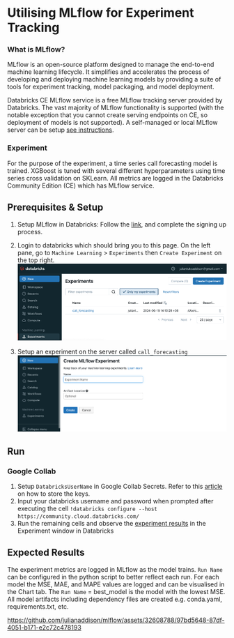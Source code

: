 # Utilising MLflow for Experiment Tracking
### What is MLflow?
MLflow is an open-source platform designed to manage the end-to-end machine learning lifecycle. It simplifies and accelerates the process of developing and deploying machine learning models by providing a suite of tools for experiment tracking, model packaging, and model deployment.

Databricks CE MLflow service is a free MLflow tracking server provided by Databricks. The vast majority of MLflow functionality is supported (with the notable exception that you cannot create serving endpoints on CE, so deployment of models is not supported). A self-managed or local MLflow server can be setup [see instructions](https://mlflow.org/docs/latest/getting-started/running-notebooks/index.html).

### Experiment
For the purpose of the experiment, a time series call forecasting model is trained. XGBoost is tuned with several different hyperparameters using time series cross validation on SKLearn. All metrics are logged in the Databricks Community Edition (CE) which has MLflow service.

## Prerequisites & Setup
1. Setup MLflow in Databricks:
Follow the [link](https://community.cloud.databricks.com/login.html), and complete the signing up process.

2. Login to databricks which should bring you to this page. On the left pane, go to `Machine Learning` > `Experiments` then `Create Experiment` on the top right.
![Landing Page](https://github.com/julianaddison/mlflow/blob/main/images/experiment_landing_page.png)

3. Setup an experiment on the server called `call_forecasting`
![Create Exeperiment Page](https://github.com/julianaddison/mlflow/blob/main/images/create_experiment.png)

## Run
### Google Collab
1. Setup `DatabricksUserName` in Google Collab Secrets. Refer to this [article](https://medium.com/@parthdasawant/how-to-use-secrets-in-google-colab-450c38e3ec75) on how to store the keys.
2. Input your databricks username and password when prompted after executing the cell `!databricks configure --host https://community.cloud.databricks.com/`
3. Run the remaining cells and observe the [experiment results](#expected-results) in the Experiment window in Databricks

## Expected Results
The experiment metrics are logged in MLflow as the model trains. `Run Name` can be configured in the python script to better reflect each run. For each model the MSE, MAE, and MAPE values are logged and can be visualised in the Chart tab. The `Run Name` = best_model is the model with the lowest MSE. All model artifacts including dependency files are created e.g. conda.yaml, requirements.txt, etc.

https://github.com/julianaddison/mlflow/assets/32608788/97bd5648-87df-4051-b171-e2c72c478193


